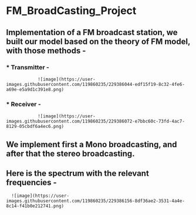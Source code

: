 # FM_BroadCasting_Project
## Implementation of a FM broadcast station, we built our model based on the theory of FM model, with those methods - 
###            * Transmitter - 
                ![image](https://user-images.githubusercontent.com/119860235/229386044-edf15f19-8c32-4fe6-a69e-e5a9d1c391e8.png)
###            * Receiver - 
                ![image](https://user-images.githubusercontent.com/119860235/229386072-e7bbc60c-73fd-4ac7-8129-05cbdf6a4ec6.png)
## We implement first a Mono broadcasting, and after that the stereo broadcasting.


## **Here is the spectrum with the relevant frequencies** - 
      ![image](https://user-images.githubusercontent.com/119860235/229386156-8df36ae2-3531-4a4e-8c14-f41b0e212741.png)
      
